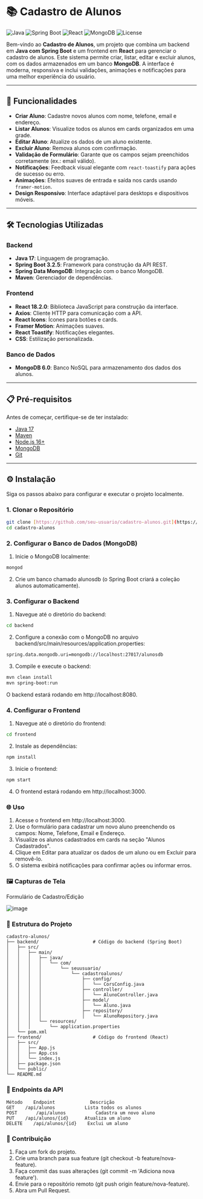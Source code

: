 # 📚 Cadastro de Alunos

![Java](https://img.shields.io/badge/Java-17-orange) ![Spring Boot](https://img.shields.io/badge/Spring%20Boot-3.4.4-brightgreen) ![React](https://img.shields.io/badge/React-18.2.0-blue) ![MongoDB](https://img.shields.io/badge/MongoDB-6.0-darkgreen) ![License](https://img.shields.io/badge/License-MIT-yellow)

Bem-vindo ao **Cadastro de Alunos**, um projeto que combina um backend em **Java com Spring Boot** e um frontend em **React** para gerenciar o cadastro de alunos. Este sistema permite criar, listar, editar e excluir alunos, com os dados armazenados em um banco **MongoDB**. A interface é moderna, responsiva e inclui validações, animações e notificações para uma melhor experiência do usuário.

---

## 🚀 Funcionalidades

- **Criar Aluno**: Cadastre novos alunos com nome, telefone, email e endereço.
- **Listar Alunos**: Visualize todos os alunos em cards organizados em uma grade.
- **Editar Aluno**: Atualize os dados de um aluno existente.
- **Excluir Aluno**: Remova alunos com confirmação.
- **Validação de Formulário**: Garante que os campos sejam preenchidos corretamente (ex.: email válido).
- **Notificações**: Feedback visual elegante com `react-toastify` para ações de sucesso ou erro.
- **Animações**: Efeitos suaves de entrada e saída nos cards usando `framer-motion`.
- **Design Responsivo**: Interface adaptável para desktops e dispositivos móveis.

---

## 🛠️ Tecnologias Utilizadas

### Backend
- **Java 17**: Linguagem de programação.
- **Spring Boot 3.2.5**: Framework para construção da API REST.
- **Spring Data MongoDB**: Integração com o banco MongoDB.
- **Maven**: Gerenciador de dependências.

### Frontend
- **React 18.2.0**: Biblioteca JavaScript para construção da interface.
- **Axios**: Cliente HTTP para comunicação com a API.
- **React Icons**: Ícones para botões e cards.
- **Framer Motion**: Animações suaves.
- **React Toastify**: Notificações elegantes.
- **CSS**: Estilização personalizada.

### Banco de Dados
- **MongoDB 6.0**: Banco NoSQL para armazenamento dos dados dos alunos.

---

## 📋 Pré-requisitos

Antes de começar, certifique-se de ter instalado:

- [Java 17](https://www.oracle.com/java/technologies/javase/jdk17-archive-downloads.html)
- [Maven](https://maven.apache.org/download.cgi)
- [Node.js 16+](https://nodejs.org/en/download/)
- [MongoDB](https://www.mongodb.com/try/download/community)
- [Git](https://git-scm.com/downloads)

---

## ⚙️ Instalação

Siga os passos abaixo para configurar e executar o projeto localmente.

### 1. Clonar o Repositório
```bash
git clone [https://github.com/seu-usuario/cadastro-alunos.git](https://github.com/duduslugee/cadastro-alunos.git)
cd cadastro-alunos
```

### 2. Configurar o Banco de Dados (MongoDB)
1. Inicie o MongoDB localmente:
```bash
mongod
```
2. Crie um banco chamado alunosdb (o Spring Boot criará a coleção alunos automaticamente).
   
### 3. Configurar o Backend
1. Navegue até o diretório do backend:
```bash
cd backend
```
2. Configure a conexão com o MongoDB no arquivo backend/src/main/resources/application.properties:
```bash
spring.data.mongodb.uri=mongodb://localhost:27017/alunosdb
```
3. Compile e execute o backend:
```bash
mvn clean install
mvn spring-boot:run
```
O backend estará rodando em http://localhost:8080.

### 4. Configurar o Frontend
1. Navegue até o diretório do frontend:
```bash
cd frontend
```
2. Instale as dependências:
```bash
npm install
```
3. Inicie o frontend:
```bash
npm start
```
4. O frontend estará rodando em http://localhost:3000.

   
### 🌐 Uso
1. Acesse o frontend em http://localhost:3000.
2. Use o formulário para cadastrar um novo aluno preenchendo os campos: Nome, Telefone, Email e Endereço.
3. Visualize os alunos cadastrados em cards na seção "Alunos Cadastrados".
4. Clique em Editar para atualizar os dados de um aluno ou em Excluir para removê-lo.
5. O sistema exibirá notificações para confirmar ações ou informar erros.



### 🖼️ Capturas de Tela

Formulário de Cadastro/Edição

![image](https://github.com/user-attachments/assets/d96bcb2f-aaa7-41c9-a8e6-99e293f96e1f)


### 📂 Estrutura do Projeto
```
cadastro-alunos/
├── backend/                    # Código do backend (Spring Boot)
│   ├── src/
│   │   ├── main/
│   │   │   ├── java/
│   │   │   │   └── com/
│   │   │   │       └── seuusuario/
│   │   │   │           └── cadastroalunos/
│   │   │   │               ├── config/
│   │   │   │               │   └── CorsConfig.java
│   │   │   │               ├── controller/
│   │   │   │               │   └── AlunoController.java
│   │   │   │               ├── model/
│   │   │   │               │   └── Aluno.java
│   │   │   │               ├── repository/
│   │   │   │               │   └── AlunoRepository.java
│   │   │   └── resources/
│   │   │       └── application.properties
│   └── pom.xml
├── frontend/                   # Código do frontend (React)
│   ├── src/
│   │   ├── App.js
│   │   ├── App.css
│   │   └── index.js
│   ├── package.json
│   └── public/
└── README.md
```

### 🔧 Endpoints da API
```
Método	  Endpoint	           Descrição
GET	   /api/alunos	         Lista todos os alunos
POST	   /api/alunos	         Cadastra um novo aluno
PUT	   /api/alunos/{id}	     Atualiza um aluno
DELETE	  /api/alunos/{id}	  Exclui um aluno
```

### 🤝 Contribuição
1. Faça um fork do projeto.
2. Crie uma branch para sua feature (git checkout -b feature/nova-feature).
3. Faça commit das suas alterações (git commit -m 'Adiciona nova feature').
4. Envie para o repositório remoto (git push origin feature/nova-feature).
5. Abra um Pull Request.

